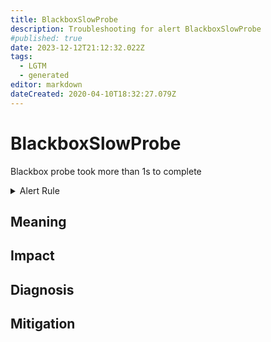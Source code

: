 ```yaml
---
title: BlackboxSlowProbe
description: Troubleshooting for alert BlackboxSlowProbe
#published: true
date: 2023-12-12T21:12:32.022Z
tags: 
  - LGTM
  - generated
editor: markdown
dateCreated: 2020-04-10T18:32:27.079Z
---
```


# BlackboxSlowProbe

Blackbox probe took more than 1s to complete

<details>
  <summary>Alert Rule</summary>

{{% rule "blackbox/blackbox-exporter.yml" "BlackboxSlowProbe" %}}

{{% comment %}}

```yaml
alert: BlackboxSlowProbe
expr: avg_over_time(probe_duration_seconds[1m]) > 1
for: 1m
labels:
    severity: warning
annotations:
    summary: Blackbox slow probe (instance {{ $labels.instance }})
    description: |-
        Blackbox probe took more than 1s to complete
          VALUE = {{ $value }}
          LABELS = {{ $labels }}
    runbook: https://github.com/srerun/prometheus-alerts/blob/main/content/runbooks/blackbox-exporter/BlackboxSlowProbe.md

```

{{% /comment %}}

</details>


## Meaning
[//]: # "Short paragraph that explains what the alert means"


## Impact
[//]: # "What could / will happen if the alert is not addressed"



## Diagnosis
[//]: # "Steps to take to identify the cause of the problem"



## Mitigation
[//]: # "The steps necessary to resolve the alert"
